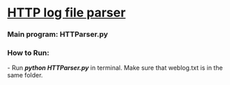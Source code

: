 <h1><u> HTTP log file parser </u></h1>

<h3>Main program: HTTParser.py</h3>

<h3>How to Run:</h3> 
- Run <b><i>python HTTParser.py</i></b> in terminal. Make sure that weblog.txt is in the same folder.
